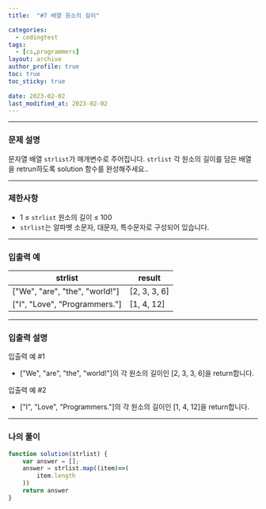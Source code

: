 ```yaml
---
title:  "#7 배열 원소의 길이"

categories:
  - codingtest
tags:
  - [cs,programmers]
layout: archive
author_profile: true
toc: true
toc_sticky: true
 
date: 2023-02-02
last_modified_at: 2023-02-02
---
```


---

### 문제 설명

문자열 배열 `strlist`가 매개변수로 주어집니다. `strlist` 각 원소의 길이를 담은 배열을 retrun하도록 solution 함수를 완성해주세요..

---

### 제한사항

- 1 ≤ `strlist` 원소의 길이 ≤ 100
- `strlist`는 알파벳 소문자, 대문자, 특수문자로 구성되어 있습니다.

---

### 입출력 예

| strlist | result |
| --- | --- |
| ["We", "are", "the", "world!"] | [2, 3, 3, 6] |
| ["I", "Love", "Programmers."] | [1, 4, 12] |

---

### 입출력 설명

입출력 예 #1

- ["We", "are", "the", "world!"]의 각 원소의 길이인 [2, 3, 3, 6]을 return합니다.

입출력 예 #2

- ["I", "Love", "Programmers."]의 각 원소의 길이인 [1, 4, 12]을 return합니다.

---

### 나의 풀이

```jsx
function solution(strlist) {
    var answer = [];
    answer = strlist.map((item)=>(
        item.length
    ))
    return answer
}
```